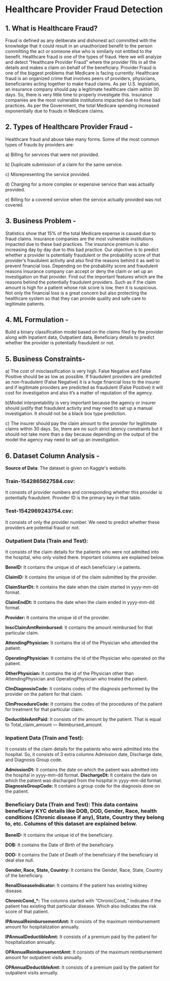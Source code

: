 # Healthcare Provider Fraud Detection


## 1. What is Healthcare Fraud?

Fraud is defined as any deliberate and dishonest act committed with the knowledge that it could result in an unauthorized benefit to the person committing the act or someone else who is similarly not entitled to the benefit. Healthcare fraud is one of the types of fraud. Here we will analyze and detect “Healthcare Provider Fraud” where the provider fills in all the details and makes a claim on behalf of the beneficiary. Provider Fraud is one of the biggest problems that Medicare is facing currently. Healthcare fraud is an organized crime that involves peers of providers, physicians, beneficiaries acting together to make fraud claims. As per U.S. legislation, an insurance company should pay a legitimate healthcare claim within 30 days. So, there is very little time to properly investigate this. Insurance companies are the most vulnerable institutions impacted due to these bad practices. As per the Government, the total Medicare spending increased exponentially due to frauds in Medicare claims.

## 2. Types of Healthcare Provider Fraud - 

Healthcare fraud and abuse take many forms. Some of the most common types of frauds by providers are:

a) Billing for services that were not provided.

b) Duplicate submission of a claim for the same service.

c) Misrepresenting the service provided.

d) Charging for a more complex or expensive service than was actually provided.

e) Billing for a covered service when the service actually provided was not covered.

## 3. Business Problem -

Statistics show that 15% of the total Medicare expense is caused due to fraud claims. Insurance companies are the most vulnerable institutions impacted due to these bad practices. The insurance premium is also increasing day by day due to this bad practice.
Our objective is to predict whether a provider is potentially fraudulent or the probability score of that provider’s fraudulent activity and also find the reasons behind it as well to prevent financial loss.
Depending on the probability score and fraudulent reasons insurance company can accept or deny the claim or set up an investigation on that provider.
Find out the important features which are the reasons behind the potentially fraudulent providers. Such as if the claim amount is high for a patient whose risk score is low, then it is suspicious.
Not only the financial loss is a great concern but also protecting the healthcare system so that they can provide quality and safe care to legitimate patients.

## 4. ML Formulation - 

Build a binary classification model based on the claims filed by the provider along with Inpatient data, Outpatient data, Beneficiary details to predict whether the provider is potentially fraudulent or not.

## 5. Business Constraints-

a) The cost of misclassification is very high. False Negative and False Positive should be as low as possible. If fraudulent providers are predicted as non-fraudulent (False Negative) it is a huge financial loss to the insurer and if legitimate providers are predicted as fraudulent (False Positive) it will cost for investigation and also it’s a matter of reputation of the agency.

b)Model interpretability is very important because the agency or insurer should justify that fraudulent activity and may need to set up a manual investigation. It should not be a black box type prediction.

c) The insurer should pay the claim amount to the provider for legitimate claims within 30 days. So, there are no such strict latency constraints but it should not take more than a day because depending on the output of the model the agency may need to set up an investigation.


## 6. Dataset Column Analysis - 

**Source of Data**: The dataset is given on Kaggle's website.

### **Train-1542865627584.csv**:
It consists of provider numbers and corresponding whether this provider is potentially fraudulent. Provider ID is the primary key in that table.

### **Test-1542969243754.csv**:
It consists of only the provider number. We need to predict whether these providers are potential fraud or not.

### **Outpatient Data (Train and Test):**
It consists of the claim details for the patients who were not admitted into the hospital, who only visited there. Important columns are explained below.

**BeneID:** It contains the unique id of each beneficiary i.e patients.

**ClaimID:** It contains the unique id of the claim submitted by the provider.

**ClaimStartDt:** It contains the date when the claim started in yyyy-mm-dd format.

**ClaimEndDt:** It contains the date when the claim ended in yyyy-mm-dd format.

**Provider:** It contains the unique id of the provider.

**InscClaimAmtReimbursed:** It contains the amount reimbursed for that particular claim.

**AttendingPhysician:** It contains the id of the Physician who attended the patient.

**OperatingPhysician:** It contains the id of the Physician who operated on the patient.

**OtherPhysician:** It contains the id of the Physician other than AttendingPhysician and OperatingPhysician who treated the patient.

**ClmDiagnosisCode:** It contains codes of the diagnosis performed by the provider on the patient for that claim.

**ClmProcedureCode:** It contains the codes of the procedures of the patient for treatment for that particular claim.

**DeductibleAmtPaid:** It consists of the amount by the patient. That is equal to Total_claim_amount — Reimbursed_amount.

### **Inpatient Data (Train and Test):**
It consists of the claim details for the patients who were admitted into the hospital. So, it consists of 3 extra columns Admission date, Discharge date, and Diagnosis Group code.

**AdmissionDt:** It contains the date on which the patient was admitted into the hospital in yyyy-mm-dd format.
**DischargeDt:** It contains the date on which the patient was discharged from the hospital in yyyy-mm-dd format.
**DiagnosisGroupCode:** It contains a group code for the diagnosis done on the patient.

### **Beneficiary Data (Train and Test):** This data contains beneficiary KYC details like DOB, DOD, Gender, Race, health conditions (Chronic disease if any), State, Country they belong to, etc. Columns of this dataset are explained below.

**BeneID:** It contains the unique id of the beneficiary.

**DOB:** It contains the Date of Birth of the beneficiary.

**DOD:** It contains the Date of Death of the beneficiary if the beneficiary id deal else null.

**Gender, Race, State, Country:** It contains the Gender, Race, State, Country of the beneficiary.

**RenalDiseaseIndicator:** It contains if the patient has existing kidney disease.

**ChronicCond_*:** The columns started with “ChronicCond_” indicates if the patient has existing that particular disease. Which also indicates the risk score of that patient.

**IPAnnualReimbursementAmt:** It consists of the maximum reimbursement amount for hospitalization annually.

**IPAnnualDeductibleAmt:** It consists of a premium paid by the patient for hospitalization annually.

**OPAnnualReimbursementAmt:** It consists of the maximum reimbursement amount for outpatient visits annually.

**OPAnnualDeductibleAmt:** It consists of a premium paid by the patient for outpatient visits annually.

